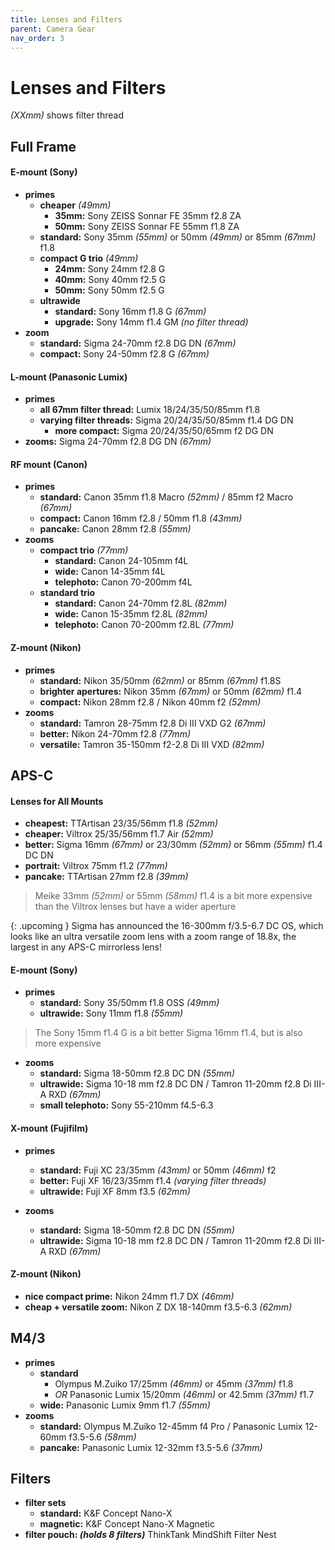 ```yaml
---
title: Lenses and Filters
parent: Camera Gear
nav_order: 3
---
```

# Lenses and Filters

*(XXmm)* shows filter thread

## Full Frame

#### E-mount (Sony)

- **primes**
	- **cheaper** *(49mm)*
		- **35mm:** Sony ZEISS Sonnar FE 35mm f2.8 ZA
		- **50mm:** Sony ZEISS Sonnar FE 55mm f1.8 ZA
	- **standard:** Sony 35mm *(55mm)* or 50mm *(49mm)* or 85mm *(67mm)* f1.8
	- **compact G trio** *(49mm)*
		- **24mm:** Sony 24mm f2.8 G
		- **40mm:** Sony 40mm f2.5 G
		- **50mm:** Sony 50mm f2.5 G
	- **ultrawide** 
		- **standard:** Sony 16mm f1.8 G *(67mm)*
		- **upgrade:** Sony 14mm f1.4 GM *(no filter thread)*
- **zoom** 
	- **standard:** Sigma 24-70mm f2.8 DG DN *(67mm)*
	- **compact:** Sony 24-50mm f2.8 G *(67mm)*

#### L-mount (Panasonic Lumix)

- **primes** 
	- **all 67mm filter thread:** Lumix 18/24/35/50/85mm f1.8
	- **varying filter threads:** Sigma 20/24/35/50/85mm f1.4 DG DN
		- **more compact:** Sigma 20/24/35/50/65mm f2 DG DN
- **zooms:** Sigma 24-70mm f2.8 DG DN *(67mm)*

#### RF mount (Canon)

- **primes**
	- **standard:** Canon 35mm f1.8 Macro *(52mm)* / 85mm f2 Macro *(67mm)*
	- **compact:** Canon 16mm f2.8 / 50mm f1.8 *(43mm)*
	- **pancake:** Canon 28mm f2.8 *(55mm)*
- **zooms** 
	- **compact trio** *(77mm)*
		- **standard:** Canon 24-105mm f4L
		- **wide:** Canon 14-35mm f4L
		- **telephoto:** Canon 70-200mm f4L
	- **standard trio**
		- **standard:** Canon 24-70mm f2.8L  *(82mm)*
		- **wide:** Canon 15-35mm f2.8L *(82mm)*
		- **telephoto:** Canon 70-200mm f2.8L *(77mm)*

#### Z-mount (Nikon)

- **primes**
	- **standard:** Nikon 35/50mm *(62mm)* or 85mm *(67mm)* f1.8S
	- **brighter apertures:** Nikon 35mm *(67mm)* or 50mm *(62mm)* f1.4
	- **compact:** Nikon 28mm f2.8 / Nikon 40mm f2 *(52mm)*
- **zooms** 
	- **standard:** Tamron 28-75mm f2.8 Di III VXD G2 *(67mm)*
	- **better:** Nikon 24-70mm f2.8 *(77mm)*
	- **versatile:** Tamron 35-150mm f2-2.8 Di III VXD *(82mm)*

## APS-C

#### Lenses for All Mounts

- **cheapest:** TTArtisan 23/35/56mm f1.8 *(52mm)*
- **cheaper:** Viltrox 25/35/56mm f1.7 Air *(52mm)*
- **better:** Sigma 16mm *(67mm)* or 23/30mm *(52mm)* or 56mm *(55mm)* f1.4 DC DN
- **portrait:** Viltrox 75mm f1.2 *(77mm)*
- **pancake:** TTArtisan 27mm f2.8 *(39mm)*

> Meike 33mm *(52mm)* or 55mm *(58mm)* f1.4 is a bit more expensive than the Viltrox lenses but have a wider aperture

{: .upcoming }
Sigma has announced the 16-300mm f/3.5-6.7 DC OS, which looks like an ultra versatile zoom lens with a zoom range of 18.8x, the largest in any APS-C mirrorless lens!

#### E-mount (Sony)

- **primes** 
	- **standard:** Sony 35/50mm f1.8 OSS *(49mm)*
	- **ultrawide:** Sony 11mm f1.8 *(55mm)*

> The Sony 15mm f1.4 G is a bit better Sigma 16mm f1.4, but is also more expensive

- **zooms**
	- **standard:** Sigma 18-50mm f2.8 DC DN *(55mm)*
	- **ultrawide:** Sigma 10-18 mm f2.8 DC DN / Tamron 11-20mm f2.8 Di III-A RXD *(67mm)* 
	- **small telephoto:** Sony 55-210mm f4.5-6.3

#### X-mount (Fujifilm)

- **primes** 
	- **standard:** Fuji XC 23/35mm  *(43mm)* or 50mm *(46mm)* f2
	- **better:** Fuji XF 16/23/35mm f1.4 *(varying filter threads)*
	- **ultrawide:** Fuji XF 8mm f3.5 *(62mm)*

- **zooms** 
	- **standard:** Sigma 18-50mm f2.8 DC DN *(55mm)*
	- **ultrawide:** Sigma 10-18 mm f2.8 DC DN / Tamron 11-20mm f2.8 Di III-A RXD *(67mm)* 

#### Z-mount (Nikon)

- **nice compact prime:** Nikon 24mm f1.7 DX *(46mm)*
- **cheap + versatile zoom:** Nikon Z DX 18-140mm f3.5-6.3 *(62mm)*

## M4/3

- **primes**
	- **standard**
		- Olympus M.Zuiko 17/25mm *(46mm)* or 45mm *(37mm)* f1.8
		- *OR* Panasonic Lumix 15/20mm *(46mm)* or 42.5mm *(37mm)* f1.7
	- **wide:** Panasonic Lumix 9mm f1.7 *(55mm)*
- **zooms**
	- **standard:** Olympus M.Zuiko 12-45mm f4 Pro / Panasonic Lumix 12-60mm f3.5-5.6 *(58mm)*
	- **pancake:** Panasonic Lumix 12-32mm f3.5-5.6 *(37mm)*

## Filters

- **filter sets**
	- **standard:** K&F Concept Nano-X
	- **magnetic:** K&F Concept Nano-X Magnetic
- **filter pouch: *(holds 8 filters)*** ThinkTank MindShift Filter Nest